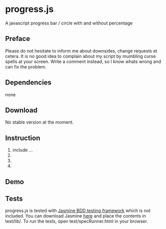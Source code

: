 # progress.js
A javascript progress bar / circle with and without percentage

## Preface
Please do not hesitate to inform me about downsides, change requests et cetera. It is no good idea to complain about my script by mumbling curse spells at your screen. Write a comment instead, so I know whats wrong and can fix the problem. 

## Dependencies
none

## Download
No stable version at the moment.

## Instruction
1. include ...
2.
3.
4.

## Demo

## Tests
progress.js is tested with [Jasmine BDD testing framework](https://github.com/pivotal/jasmine) which is not included. You can download Jasmine [here](http://pivotal.github.com/jasmine/download.html) and place the contents in test/lib/. To run the tests, open test/specRunner.html in your browser.
